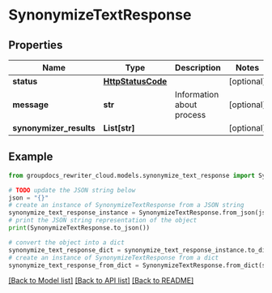 # SynonymizeTextResponse


## Properties

Name | Type | Description | Notes
------------ | ------------- | ------------- | -------------
**status** | [**HttpStatusCode**](HttpStatusCode.md) |  | [optional] 
**message** | **str** | Information about process | [optional] 
**synonymizer_results** | **List[str]** |  | [optional] 

## Example

```python
from groupdocs_rewriter_cloud.models.synonymize_text_response import SynonymizeTextResponse

# TODO update the JSON string below
json = "{}"
# create an instance of SynonymizeTextResponse from a JSON string
synonymize_text_response_instance = SynonymizeTextResponse.from_json(json)
# print the JSON string representation of the object
print(SynonymizeTextResponse.to_json())

# convert the object into a dict
synonymize_text_response_dict = synonymize_text_response_instance.to_dict()
# create an instance of SynonymizeTextResponse from a dict
synonymize_text_response_from_dict = SynonymizeTextResponse.from_dict(synonymize_text_response_dict)
```
[[Back to Model list]](../README.md#documentation-for-models) [[Back to API list]](../README.md#documentation-for-api-endpoints) [[Back to README]](../README.md)


